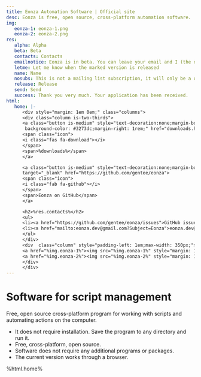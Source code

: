 ```yaml
---
title: Eonza Automation Software | Official site
desc: Eonza is free, open source, cross-platform automation software.
img:
   eonza-1: eonza-1.png
   eonza-2: eonza-2.png
res:
   alpha: Alpha
   beta: Beta
   contacts: Contacts
   emailnotice: Eonza is in beta. You can leave your email and I (the developer) will send you a personal email when the release is released.
   letme: Let me know when the marked version is released
   name: Name
   nosubs: This is not a mailing list subscription, it will only be a one-time email.
   release: Release
   send: Send
   success: Thank you very much. Your application has been received.
html:
   home: |-
      <div style="margin: 1em 0em;" class="columns">
      <div class="column is-two-thirds">
      <a class="button is-medium" style="text-decoration:none;margin-bottom:1rem;color: #fff;
       background-color: #3273dc;margin-right: 1rem;" href="downloads.html">
      <span class="icon">
      <i class="fas fa-download"></i>
      </span>
      <span>%downloads%</span>
      </a>

      <a class="button is-medium" style="text-decoration:none;margin-bottom:1rem;" 
      target="_blank" href="https://github.com/gentee/eonza">
      <span class="icon">
      <i class="fab fa-github"></i>
      </span>
      <span>Eonza on GitHub</span>
      </a>

      <h2>%res.contacts%</h2>
      <ul>
      <li><a href="https://github.com/gentee/eonza/issues">GitHub issues</a></li>
      <li><a href="mailto:eonza.dev@gmail.com?Subject=Eonza">eonza.dev@gmail.com</a></li>
      </ul>
      </div>
      <div  class="column" style="padding-left: 1em;max-width: 350px;">
      <a href="%img.eonza-1%"><img src="%img.eonza-1%" style="margin: 1em 1em;width: 300px;"/></a>
      <a href="%img.eonza-2%"><img src="%img.eonza-2%" style="margin: 1em 1em;width: 300px;"/></a>
      </div>
      </div>
---
```

# Software for script management

Free, open source cross-platform program for working with scripts and automating actions on the computer.

* It does not require installation. Save the program to any directory and run it.
* Free, cross-platform, open source.
* Software does not require any additional programs or packages.
* The current version works through a browser.

%html.home%
